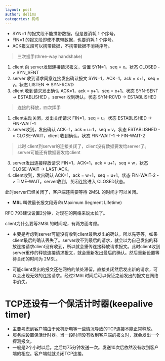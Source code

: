 ```yaml
---
layout: post
author: delims
categories: 网络
---
```



- SYN=1 的报文段不能携带数据，但是要消耗 1 个序号。
- FIN=1 的报文段即使不携带数据，也要消耗 1 个序号。
- ACK报文段可以携带数据，不携带数据不消耗序号。

> 三次握手(three-way handshake)

1. client 向 server发起连接请求报文，设置 SYN=1，seq = x。状态 CLOSED -> SYN_SENT
2. server 收到请求同意连接发出确认报文 SYN=1，ACK=1，ack = x+1，seq = y。状态 LISTEN -> SYN-RCVD
3. client 收到请求发出确认 ACK=1，ack = y+1，seq = x+1。状态 SYN-SENT -> ESTABLISHED 。server 收到确认。状态 SYN-RCVD -> ESTABLISHED



> 连接的释放，四次挥手

1. client主动关闭，发出关闭请求 FIN=1，seq = u。状态 ESTABLISHED -> FIN-WAIT-1
2. server收到，发出确认 ACK=1，ack = u+1，seq = v。状态 ESTABLISHED -> CLOSE-WAIT，client 收到确认。状态 FIN-WAIT-1 -> FIN-WAIT-2

> 此时 client到server的连接关闭了，client没有数据要发给server了。server可能还有数据要发给client

3. server发出连接释放请求 FIN=1，ACK=1，ack = u+1，seq = w，状态 CLOSE-WAIT -> LAST-ACK。
4. client收到，发出确认 ACK=1，ack = w+1，seq = u+1。状态 FIN-WAIT-2 -> TIME-WAIT。server收到，关闭连接进入 CLOSED状态。


此时server已经关闭了，客户端还需要等待 2MSL 的时间才可以关闭。

- **MSL** 叫做最长报文段寿命(Maximum Segment Lifetime)

RFC 793建议设置2分钟，对现在的网络来说太长了。

client为什么要等2MSL的时间呢，有两方面考虑。

- 主要是考虑到server可能没有收到client最后发出的确认。所以先等等，如果client最后的确认丢失了。server收不到最后的请求，就会以为自己发出的释放连接请求client没有收到，所以就会重传连接释放请求报文。此时client收到server重传的释放连接请求报文，就会重新发出最后的确认。然后重新设置等待关闭的时间为 2MSL。

- 可能client发出的报文还在网络的某处滞留，直接关闭然后发出新的请求，可以会出现无效的连接请求。经过2MSL时间后可以保证之前发出的报文在网络中消失。

# TCP还设有一个保活计时器(keepalive timer)


- 主要考虑到客户端由于死机断电等一些情况导致的TCP连接不能正常释放。
- 服务端设置保活计时器。当一段时间没有收到客户端的报文时，就会发出一个探测报文。
- 一般是2个小时以后，之后每75分钟发送一次。发送10次后依然没有收到客户端的相应。客户端就就关闭TCP连接。

